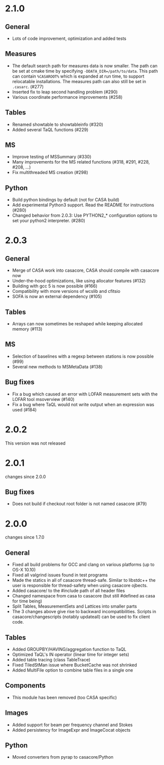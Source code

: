 
# 2.1.0

## General
- Lots of code improvement, optimization and added tests

## Measures
- The default search path for measures data is now smaller. The path can
  be set at cmake time by specifying `-DDATA_DIR=/path/to/data`. This path
  can contain `%CASAROOT%` which is expanded at run time, to support 
  relocatable installations. The measures path can also still be set in
  `.casarc`. (#277)
- Inserted fix to leap second handling problem (#290)
- Various coordinate performance improvements  (#258)

## Tables
- Renamed showtable to showtableinfo (#320)
- Added several TaQL functions (#229)

## MS
- Improve testing of MSSummary (#330)
- Many improvements for the MS related functions (#318, #291, #228, #208, ...)
- Fix multithreaded MS creation (#298)

## Python
- Build python bindings by default (not for CASA build)
- Add experimental Python3 support. Read the README for instructions (#280)
- Changed behavior from 2.0.3: Use PYTHON2_* configuration options to set
  your python2 interpreter. (#280)

# 2.0.3

## General
- Merge of CASA work into casacore, CASA should compile with casacore now
- Under-the-hood optimizations, like using allocator features (#132)
- Building with gcc 5 is now possible (#166)
- Compatibility with more versions of wcslib and cfitsio
- SOFA is now an external dependency (#105)

## Tables
- Arrays can now sometimes be reshaped while keeping allocated memory (#113)

## MS
- Selection of baselines with a regexp between stations is now possible (#99)
- Several new methods to MSMetaData (#138)

## Bug fixes
- Fix a bug which caused an error with LOFAR measurement sets with 
  the LOFAR tool msoverview (#140)
- Fix a bug where TaQL would not write output when an expression was 
  used (#184)

# 2.0.2

This version was not released

# 2.0.1

changes since 2.0.0

## Bug fixes
- Does not build if checkout root folder is not named casacore (#79)


# 2.0.0

changes since 1.7.0

## General
- Fixed all build problems for GCC and clang on various platforms
  (up to OS-X 10.10)
- Fixed all valgrind issues found in test programs
- Made the statics in all of casacore thread-safe. Similar to
  libstdc++ the user is responsible for thread-safety when using
  casacore ojbects.
- Added casacore/ to the #include path of all header files
- Changed namespace from casa to casacore (but still #defined as
  casa for time being)
- Split Tables, MeasurementSets and Lattices into smaller parts
- The 3 changes above give rise to backward incompatibilities. Scripts
  in casacore/changescripts (notably updateall) can be used to fix
  client code.

## Tables
- Added GROUPBY/HAVING/aggregation function to TaQL
- Optimized TaQL's IN operator (linear time for integer sets)
- Added table tracing (class TableTrace)
- Fixed TiledStMan issue where BucketCache was not shrinked
- Added MultiFile option to combine table files in a single one

## Components
- This module has been removed (too CASA specific)

## Images
- Added support for beam per frequency channel and Stokes
- Added persistency for ImageExpr and ImageCocat objects

## Python
- Moved converters from pyrap to casacore/Python
